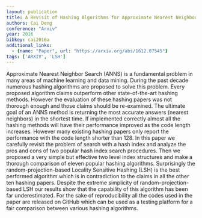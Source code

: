 ```yaml
---
layout: publication
title: A Revisit of Hashing Algorithms for Approximate Nearest Neighbor Search
authors: Cai Deng
conference: "Arxiv"
year: 2016
bibkey: cai2016a
additional_links:
  - {name: "Paper", url: "https://arxiv.org/abs/1612.07545"}
tags: ['ARXIV', 'LSH']
---
```

Approximate Nearest Neighbor Search (ANNS) is a fundamental problem in many areas of machine learning and data mining. During the past decade numerous hashing algorithms are proposed to solve this problem. Every proposed algorithm claims outperform other state-of-the-art hashing methods. However the evaluation of these hashing papers was not thorough enough and those claims should be re-examined. The ultimate goal of an ANNS method is returning the most accurate answers (nearest neighbors) in the shortest time. If implemented correctly almost all the hashing methods will have their performance improved as the code length increases. However many existing hashing papers only report the performance with the code length shorter than 128. In this paper we carefully revisit the problem of search with a hash index and analyze the pros and cons of two popular hash index search procedures. Then we proposed a very simple but effective two level index structures and make a thorough comparison of eleven popular hashing algorithms. Surprisingly the random-projection-based Locality Sensitive Hashing (LSH) is the best performed algorithm which is in contradiction to the claims in all the other ten hashing papers. Despite the extreme simplicity of random-projection-based LSH our results show that the capability of this algorithm has been far underestimated. For the sake of reproducibility all the codes used in the paper are released on GitHub which can be used as a testing platform for a fair comparison between various hashing algorithms.
